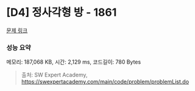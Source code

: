 # [D4] 정사각형 방 - 1861 

[문제 링크](https://swexpertacademy.com/main/code/problem/problemDetail.do?contestProbId=AV5LtJYKDzsDFAXc) 

### 성능 요약

메모리: 187,068 KB, 시간: 2,129 ms, 코드길이: 780 Bytes



> 출처: SW Expert Academy, https://swexpertacademy.com/main/code/problem/problemList.do